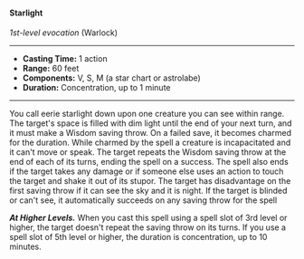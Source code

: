 #### Starlight
*1st-level evocation* (Warlock)
___
- **Casting Time:** 1 action 
- **Range:** 60 feet 
- **Components:** V, S, M (a star chart or astrolabe) 
- **Duration:** Concentration, up to 1 minute 
---
You call eerie starlight down upon one creature you can see within range. The target's space is filled with dim light until the end of your next turn, and it must make a Wisdom saving throw. On a failed save, it becomes charmed for the duration. While charmed by the spell a creature is incapacitated and it can't move or speak. The target repeats the Wisdom saving throw at the end of each of its turns, ending the spell on a success. The spell also ends if the target takes any damage or if someone else uses an action to touch the target and shake it out of its stupor. The target has disadvantage on the first saving throw if it can see the sky and it is night. If the target is blinded or can't see, it automatically succeeds on any saving throw for the spell 

***At Higher Levels.*** When you cast this spell using a spell slot of 3rd level or higher, the target doesn't repeat the saving throw on its turns. If you use a spell slot of 5th level or higher, the duration is concentration, up to 10 minutes. 
